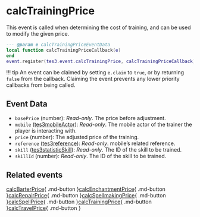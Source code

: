 # calcTrainingPrice
<div class="search_terms" style="display: none">calctrainingprice</div>

<!---
	This file is autogenerated. Do not edit this file manually. Your changes will be ignored.
	More information: https://github.com/MWSE/MWSE/tree/master/docs
-->

This event is called when determining the cost of training, and can be used to modify the given price.

```lua
--- @param e calcTrainingPriceEventData
local function calcTrainingPriceCallback(e)
end
event.register(tes3.event.calcTrainingPrice, calcTrainingPriceCallback)
```

!!! tip
	An event can be claimed by setting `e.claim` to `true`, or by returning `false` from the callback. Claiming the event prevents any lower priority callbacks from being called.

## Event Data

* `basePrice` (number): *Read-only*. The price before adjustment.
* `mobile` ([tes3mobileActor](../types/tes3mobileActor.md)): *Read-only*. The mobile actor of the trainer the player is interacting with.
* `price` (number): The adjusted price of the training.
* `reference` ([tes3reference](../types/tes3reference.md)): *Read-only*. mobile’s related reference.
* `skill` ([tes3statisticSkill](../types/tes3statisticSkill.md)): *Read-only*. The ID of the skill to be trained.
* `skillId` (number): *Read-only*. The ID of the skill to be trained.


## Related events

[calcBarterPrice](./calcBarterPrice.md){ .md-button }[calcEnchantmentPrice](./calcEnchantmentPrice.md){ .md-button }[calcRepairPrice](./calcRepairPrice.md){ .md-button }[calcSpellmakingPrice](./calcSpellmakingPrice.md){ .md-button }[calcSpellPrice](./calcSpellPrice.md){ .md-button }[calcTrainingPrice](./calcTrainingPrice.md){ .md-button }[calcTravelPrice](./calcTravelPrice.md){ .md-button }

